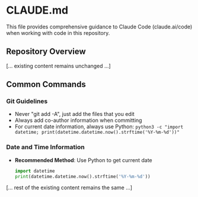 # CLAUDE.md

This file provides comprehensive guidance to Claude Code (claude.ai/code) when working with code in this repository.

## Repository Overview

[... existing content remains unchanged ...]

## Common Commands

### Git Guidelines
- Never "git add -A", just add the files that you edit
- Always add co-author information when committing
- For current date information, always use Python: `python3 -c "import datetime; print(datetime.datetime.now().strftime('%Y-%m-%d'))"`

### Date and Time Information
- **Recommended Method**: Use Python to get current date
  ```python
  import datetime
  print(datetime.datetime.now().strftime('%Y-%m-%d'))
  ```

[... rest of the existing content remains the same ...]